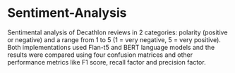 # Sentiment-Analysis
Sentimental analysis of Decathlon reviews in 2 categories: polarity (positive or negative) and a range from 1 to 5 (1 = very negative, 5 = very positive).  
Both implementations used Flan-t5 and BERT language models and the results were compared using four confusion matrices and other performance metrics like F1 score, recall factor and precision factor.
